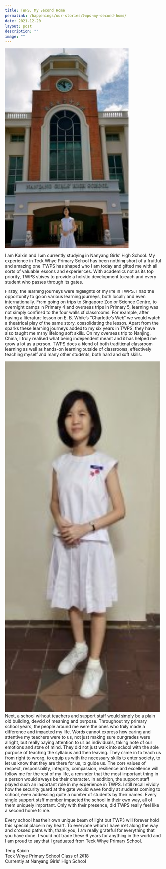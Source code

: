 ```yaml
---
title: TWPS, My Second Home
permalink: /happenings/our-stories/twps-my-second-home/
date: 2021-12-20
layout: post
description: ""
image: ""
---
```

<img src="/images/kaixin1.jpeg" style="width:400px">
<br>

I am Kaixin and I am currently studying in Nanyang Girls’ High School. My experience in Teck Whye Primary School has been nothing short of a fruitful and amazing one. TWPS has shaped who I am today and gifted me with all sorts of valuable lessons and experiences. With academics not as its top priority, TWPS strives to provide a holistic development to each and every student who passes through its gates.

Firstly, the learning journeys were highlights of my life in TWPS. I had the opportunity to go on various learning journeys, both locally and even internationally. From going on trips to Singapore Zoo or Science Centre, to overnight camps in Primary 4 and overseas trips in Primary 5, learning was not simply confined to the four walls of classrooms. For example, after having a literature lesson on E. B. White’s “Charlotte’s Web” we would watch a theatrical play of the same story, consolidating the lesson. Apart from the sparks these learning journeys added to my six years in TWPS, they have also taught me many lifelong soft skills. On my overseas trip to Nanjing, China, I truly realised what being independent meant and it has helped me grow a lot as a person. TWPS does a blend of both traditional classroom learning as well as hands-on learning outside of classrooms, effectively teaching myself and many other students, both hard and soft skills.

<img src="/images/kaixin2.jpeg" style="width:500px">
<br>
Next, a school without teachers and support staff would simply be a plain old building, devoid of meaning and purpose. Throughout my primary school years, the people around me were the ones who truly made a difference and impacted my life. Words cannot express how caring and attentive my teachers were to us, not just making sure our grades were alright, but really paying attention to us as individuals, taking note of our emotions and state of mind. They did not just walk into school with the sole purpose of teaching the syllabus and then leaving. They came in to teach us from right to wrong, to equip us with the necessary skills to enter society, to let us know that they are there for us, to guide us. The core values of respect, responsibility, integrity, compassion, resilience and excellence will follow me for the rest of my life, a reminder that the most important thing in a person would always be their character. In addition, the support staff played such an important role in my experience in TWPS. I still recall vividly how the security guard at the gate would wave fondly at students coming to school, even addressing quite a number of students by their names. Every single support staff member impacted the school in their own way, all of them uniquely important. Only with their presence, did TWPS really feel like a second home to me.

Every school has their own unique beam of light but TWPS will forever hold this special place in my heart. To everyone whom I have met along the way and crossed paths with, thank you, I am really grateful for everything that you have done. I would not trade these 6 years for anything in the world and I am proud to say that I graduated from Teck Whye Primary School.

Teng Kaixin  
Teck Whye Primary School Class of 2018  
Currently at Nanyang Girls’ High School